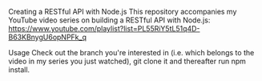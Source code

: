 Creating a RESTful API with Node.js
This repository accompanies my YouTube video series on building a RESTful API with Node.js: https://www.youtube.com/playlist?list=PL55RiY5tL51q4D-B63KBnygU6opNPFk_q

Usage
Check out the branch you're interested in (i.e. which belongs to the video in my series you just watched), git clone it and thereafter run npm install.
